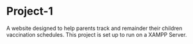 # Project-1
A website designed to help parents track and remainder their children vaccination schedules. This project is set up to run on a XAMPP Server.
